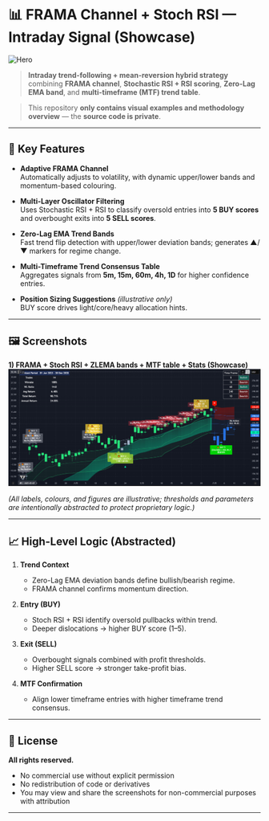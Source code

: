 # 📊 FRAMA Channel + Stoch RSI — Intraday Signal (Showcase)

![Hero](output/720b408d-cf14-4dc7-8cea-9e84eb586f72.png)

> **Intraday trend-following + mean-reversion hybrid strategy** combining **FRAMA channel**, **Stochastic RSI + RSI scoring**, **Zero-Lag EMA band**, and **multi-timeframe (MTF) trend table**.  

> This repository **only contains visual examples and methodology overview** — the **source code is private**.

---

## 📌 Key Features

- **Adaptive FRAMA Channel**  
  Automatically adjusts to volatility, with dynamic upper/lower bands and momentum-based colouring.

- **Multi-Layer Oscillator Filtering**  
  Uses Stochastic RSI + RSI to classify oversold entries into **5 BUY scores** and overbought exits into **5 SELL scores**.

- **Zero-Lag EMA Trend Bands**  
  Fast trend flip detection with upper/lower deviation bands; generates ▲/▼ markers for regime change.

- **Multi-Timeframe Trend Consensus Table**  
  Aggregates signals from **5m, 15m, 60m, 4h, 1D** for higher confidence entries.

- **Position Sizing Suggestions** *(illustrative only)*  
  BUY score drives light/core/heavy allocation hints.

---

## 🖼 Screenshots

**1) FRAMA + Stoch RSI + ZLEMA bands + MTF table + Stats (Showcase)**  
![Example](output/result.png)

*(All labels, colours, and figures are illustrative; thresholds and parameters are intentionally abstracted to protect proprietary logic.)*

---

## 📈 High-Level Logic (Abstracted)

1. **Trend Context**  
   - Zero-Lag EMA deviation bands define bullish/bearish regime.  
   - FRAMA channel confirms momentum direction.

2. **Entry (BUY)**  
   - Stoch RSI + RSI identify oversold pullbacks within trend.  
   - Deeper dislocations → higher BUY score (1–5).

3. **Exit (SELL)**  
   - Overbought signals combined with profit thresholds.  
   - Higher SELL score → stronger take-profit bias.

4. **MTF Confirmation**  
   - Align lower timeframe entries with higher timeframe trend consensus.



---

## 📜 License

**All rights reserved.**  
- No commercial use without explicit permission  
- No redistribution of code or derivatives  
- You may view and share the screenshots for non-commercial purposes with attribution

---


